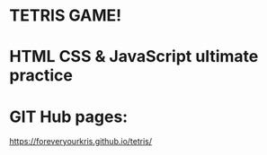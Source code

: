# TETRIS GAME!
# HTML CSS & JavaScript ultimate practice
# GIT Hub pages:

https://foreveryourkris.github.io/tetris/